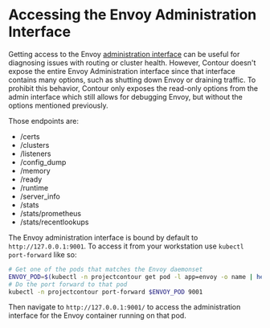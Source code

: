 # Accessing the Envoy Administration Interface

Getting access to the Envoy [administration interface][1] can be useful for diagnosing issues with routing or cluster health.
However, Contour doesn't expose the entire Envoy Administration interface since that interface contains many options, such as shutting down Envoy or draining traffic.
To prohibit this behavior, Contour only exposes the read-only options from the admin interface which still allows for debugging Envoy, but without the options mentioned previously.

Those endpoints are:
- /certs
- /clusters
- /listeners
- /config_dump
- /memory
- /ready
- /runtime
- /server_info
- /stats
- /stats/prometheus
- /stats/recentlookups

The Envoy administration interface is bound by default to `http://127.0.0.1:9001`.
To access it from your workstation use `kubectl port-forward` like so:

```sh
# Get one of the pods that matches the Envoy daemonset
ENVOY_POD=$(kubectl -n projectcontour get pod -l app=envoy -o name | head -1)
# Do the port forward to that pod
kubectl -n projectcontour port-forward $ENVOY_POD 9001
```

Then navigate to `http://127.0.0.1:9001/` to access the administration interface for the Envoy container running on that pod.

[1]: https://www.envoyproxy.io/docs/envoy/latest/operations/admin
